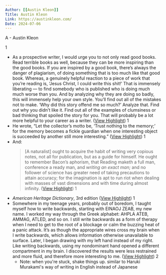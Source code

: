 ```yaml
---
Author: [[Austin Kleon]]
Title: Austin Kleon
Link: https://austinkleon.com/
Date: 2024-07-06
---
```

A - Austin Kleon

1
- As a prospective writer, I would urge you to not only read good books. Read terrible books as well, because they can be more inspiring than the good books.
  If you are inspired by a good book, there’s always the danger of plagiarism, of doing something that is too much like that good book. Whereas, a genuinely helpful reaction to a piece of work that you’re reading is, ‘Jesus Christ, I could write this shit!’ That is immensely liberating — to find somebody who is published who is doing much much worse than you.
  And by analyzing why they are doing so badly, this will immensely help your own style. You’ll find out all of the mistakes not to make. ‘Why did this story offend me so much?’ Analyze that. Find out why you didn’t like it. Find out all of the examples of clumsiness or bad thinking that spoiled the story for you.
  That will probably be a lot more helpful to your career as a writer. ([View Highlight](https://read.readwise.io/read/01h9y5h1773kxmx2mt902qgyhv))
1
- He wrote, “Let the collector’s motto be, ‘Trust nothing to the memory;’ for the memory becomes a fickle guardian when one interesting object is succeeded by another still more interesting.” ([View Highlight](https://read.readwise.io/read/01gw7sehzfg1k584qnhr4xjy6k))
1
- And:
  > [A naturalist] ought to acquire the habit of writing very copious notes, not all for publication, but as a guide for himself. He ought to remember Bacon’s aphorism, that Reading maketh a full man, conference a ready man, and *writing an exact man;* and no follower of science has greater need of taking precautions to attain accuracy; for the imagination is apt to run riot when dealing with masses of vast dimensions and with time during almost infinity. ([View Highlight](https://read.readwise.io/read/01gw7seqntamnvycxqbckdqjza))
1
- *American Heritage Dictionary*, 3rd edition ([View Highlight](https://read.readwise.io/read/01hwh3hgf7nfj7rg3v66t8qtvq))
1
- Somewhere in my teenage years, probably out of boredom, I taught myself how to write backwards, starting with EINAOJ ZEAB, my new name. I worked my way through the Greek alphabet: AHPLA ATEB, AMMAG, ATLED, and so on. I still write backwards as a form of therapy when I need to get to the root of a blockage or calm the buzzing heat of a panic attack. It’s as though the appropriate wires cross my brain when I write backwards, which allows information otherwise unavailable to surface.
  Later, I began drawing with my left hand instead of my right. Like writing backwards, using my nondominant hand opened a different compartment in my brain. I discovered the results were less restrained and more fluid, and therefore more interesting to me. ([View Highlight](https://read.readwise.io/read/01h1yhk80qwgsgtpatjh2esdpc))
2
    - Note: when you're stuck, shake things up. similar to Haruki Murakami's way of writing in English instead of Japanese
